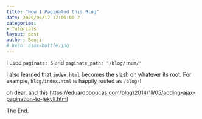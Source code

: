 ```yaml
---
title: "How I Paginated this Blog"
date: 2020/05/17 12:06:00 Z
categories:
- Tutorials
layout: post
author: Benji
# hero: ajax-bottle.jpg
---
```


I used `paginate: 5` and 
`paginate_path: "/blog/:num/"`

I also learned that `index.html` becomes the slash on whatever its root. For example, `blog/index.html` is happily routed as `/blog/`!

oh dear, and this https://eduardoboucas.com/blog/2014/11/05/adding-ajax-pagination-to-jekyll.html

The End.